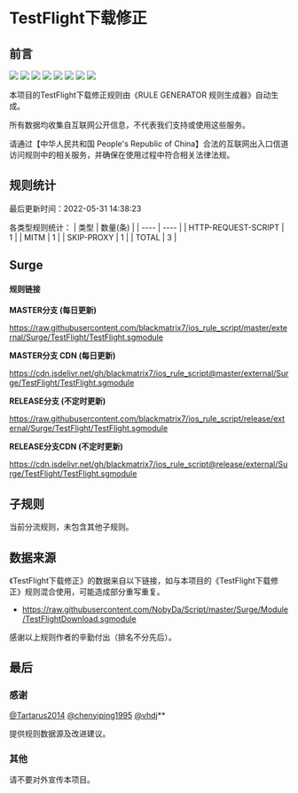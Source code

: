 # TestFlight下载修正

## 前言

![](https://shields.io/badge/-移除重复规则-ff69b4) ![](https://shields.io/badge/-DOMAIN与DOMAIN--SUFFIX合并-green) ![](https://shields.io/badge/-DOMAIN--SUFFIX间合并-critical) ![](https://shields.io/badge/-DOMAIN与DOMAIN--KEYWORD合并-9cf) ![](https://shields.io/badge/-DOMAIN--SUFFIX与DOMAIN--KEYWORD合并-blue) ![](https://shields.io/badge/-IP--CIDR(6)合并-blueviolet) ![](https://shields.io/badge/-MITM--HOSTNAME合并-brightgreen) ![](https://shields.io/badge/-正则推导HOSTNAME-033da7) 

本项目的TestFlight下载修正规则由《RULE GENERATOR 规则生成器》自动生成。

所有数据均收集自互联网公开信息，不代表我们支持或使用这些服务。

请通过【中华人民共和国 People's Republic of China】合法的互联网出入口信道访问规则中的相关服务，并确保在使用过程中符合相关法律法规。

## 规则统计

最后更新时间：2022-05-31 14:38:23

各类型规则统计：
| 类型 | 数量(条)  | 
| ---- | ----  |
| HTTP-REQUEST-SCRIPT | 1  | 
| MITM | 1  | 
| SKIP-PROXY | 1  | 
| TOTAL | 3  | 


## Surge 

#### 规则链接
**MASTER分支 (每日更新)**

https://raw.githubusercontent.com/blackmatrix7/ios_rule_script/master/external/Surge/TestFlight/TestFlight.sgmodule

**MASTER分支 CDN (每日更新)**

https://cdn.jsdelivr.net/gh/blackmatrix7/ios_rule_script@master/external/Surge/TestFlight/TestFlight.sgmodule

**RELEASE分支 (不定时更新)**

https://raw.githubusercontent.com/blackmatrix7/ios_rule_script/release/external/Surge/TestFlight/TestFlight.sgmodule

**RELEASE分支CDN (不定时更新)**

https://cdn.jsdelivr.net/gh/blackmatrix7/ios_rule_script@release/external/Surge/TestFlight/TestFlight.sgmodule

## 子规则

当前分流规则，未包含其他子规则。


## 数据来源

《TestFlight下载修正》的数据来自以下链接，如与本项目的《TestFlight下载修正》规则混合使用，可能造成部分重写重复。

- https://raw.githubusercontent.com/NobyDa/Script/master/Surge/Module/TestFlightDownload.sgmodule


感谢以上规则作者的辛勤付出（排名不分先后）。

## 最后

### 感谢

[@Tartarus2014](https://github.com/Tartarus2014)  [@chenyiping1995](https://github.com/chenyiping1995) [@vhdj](https://github.com/vhdj)**

提供规则数据源及改进建议。

### 其他

请不要对外宣传本项目。